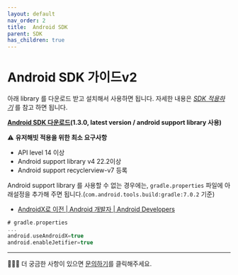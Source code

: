```yaml
---
layout: default
nav_order: 2
title:  Android SDK
parent: SDK
has_children: true
---
```


# Android SDK 가이드v2

아래 library 를 다운로드 받고 설치해서 사용하면 됩니다. 자세한 내용은 *[SDK 적용하기](/docs/sdk/android/01-apply-sdk.html)* 를 참고 하면 됩니다.

**[Android SDK 다운로드](https://s3-ap-northeast-1.amazonaws.com/userhabit-production/sdks/userhabitsdk_1.3.0.aar)(1.3.0, latest version / android support library 사용)**

⚠️ **유저해빗 적용을 위한 최소 요구사항**

- API level 14 이상
- Android support library v4 22.2이상
- Android support recyclerview-v7 등록

Android support library 를 사용할 수 없는 경우에는, `gradle.properties` 파일에 아래설정을 추가해 주면 됩니다.(`com.android.tools.build:gradle:7.0.2` 기준)

- [AndroidX로 이전 | Android 개발자 | Android Developers](https://developer.android.com/jetpack/androidx/migrate#migrate_an_existing_project_using_android_studio)

```groovy
# gradle.properties
...
android.useAndroidX=true
android.enableJetifier=true
```

---

🙋🏻‍♂️ 더 궁금한 사항이 있으면 [문의하기](http://userhabit.io/contact_us)를 클릭해주세요.
